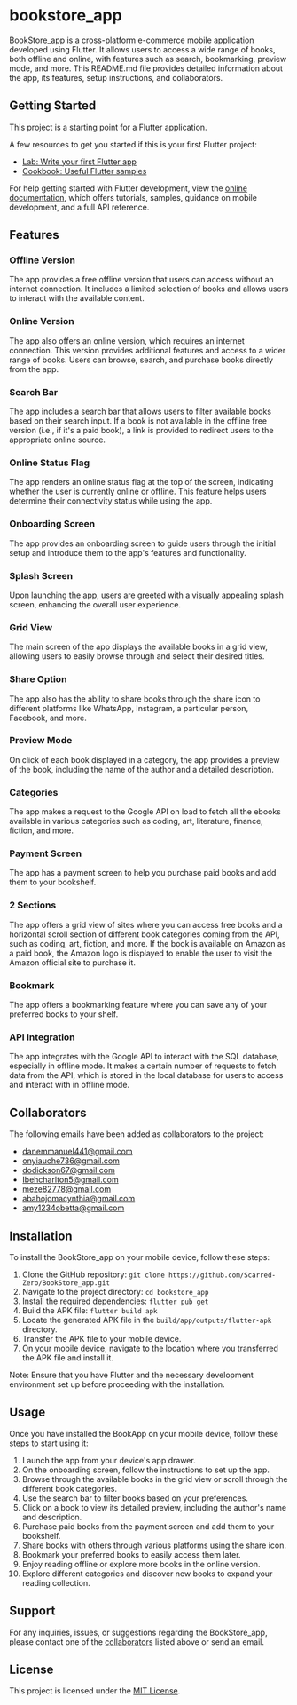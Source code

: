 # bookstore_app

BookStore_app is a cross-platform e-commerce mobile application developed using Flutter. It allows users to access a wide range of books, both offline and online, with features such as search, bookmarking, preview mode, and more. This README.md file provides detailed information about the app, its features, setup instructions, and collaborators.
## Getting Started

This project is a starting point for a Flutter application.

A few resources to get you started if this is your first Flutter project:

- [Lab: Write your first Flutter app](https://docs.flutter.dev/get-started/codelab)
- [Cookbook: Useful Flutter samples](https://docs.flutter.dev/cookbook)

For help getting started with Flutter development, view the
[online documentation](https://docs.flutter.dev/), which offers tutorials,
samples, guidance on mobile development, and a full API reference.


## Features

### Offline Version

The app provides a free offline version that users can access without an internet connection. It includes a limited selection of books and allows users to interact with the available content.

### Online Version

The app also offers an online version, which requires an internet connection. This version provides additional features and access to a wider range of books. Users can browse, search, and purchase books directly from the app.

### Search Bar

The app includes a search bar that allows users to filter available books based on their search input. If a book is not available in the offline free version (i.e., if it's a paid book), a link is provided to redirect users to the appropriate online source.

### Online Status Flag

The app renders an online status flag at the top of the screen, indicating whether the user is currently online or offline. This feature helps users determine their connectivity status while using the app.

### Onboarding Screen

The app provides an onboarding screen to guide users through the initial setup and introduce them to the app's features and functionality.

### Splash Screen

Upon launching the app, users are greeted with a visually appealing splash screen, enhancing the overall user experience.

### Grid View

The main screen of the app displays the available books in a grid view, allowing users to easily browse through and select their desired titles.

### Share Option

The app also has the ability to share books through the share icon to different platforms like WhatsApp, Instagram, a particular person, Facebook, and more.

### Preview Mode

On click of each book displayed in a category, the app provides a preview of the book, including the name of the author and a detailed description.

### Categories

The app makes a request to the Google API on load to fetch all the ebooks available in various categories such as coding, art, literature, finance, fiction, and more.

### Payment Screen

The app has a payment screen to help you purchase paid books and add them to your bookshelf.

### 2 Sections

The app offers a grid view of sites where you can access free books and a horizontal scroll section of different book categories coming from the API, such as coding, art, fiction, and more. If the book is available on Amazon as a paid book, the Amazon logo is displayed to enable the user to visit the Amazon official site to purchase it.

### Bookmark

The app offers a bookmarking feature where you can save any of your preferred books to your shelf.

### API Integration

The app integrates with the Google API to interact with the SQL database, especially in offline mode. It makes a certain number of requests to fetch data from the API, which is stored in the local database for users to access and interact with in offline mode.

## Collaborators

The following emails have been added as collaborators to the project:

- [danemmanuel441@gmail.com](#collaborators)
- [onyiauche736@gmail.com](#collaborators)
- [dodickson67@gmail.com](#collaborators)
- [Ibehcharlton5@gmail.com](#collaborators)
- [meze82778@gmail.com](#collaborators)
- [abahojomacynthia@gmail.com](#collaborators)
- [amy1234obetta@gmail.com](#collaborators)

## Installation

To install the BookStore_app on your mobile device, follow these steps:

1. Clone the GitHub repository: `git clone https://github.com/Scarred-Zero/BookStore_app.git`
2. Navigate to the project directory: `cd bookstore_app`
3. Install the required dependencies: `flutter pub get`
4. Build the APK file: `flutter build apk`
5. Locate the generated APK file in the `build/app/outputs/flutter-apk` directory.
6. Transfer the APK file to your mobile device.
7. On your mobile device, navigate to the location where you transferred the APK file and install it.

Note: Ensure that you have Flutter and the necessary development environment set up before proceeding with the installation.

## Usage

Once you have installed the BookApp on your mobile device, follow these steps to start using it:

1. Launch the app from your device's app drawer.
2. On the onboarding screen, follow the instructions to set up the app.
3. Browse through the available books in the grid view or scroll through the different book categories.
4. Use the search bar to filter books based on your preferences.
5. Click on a book to view its detailed preview, including the author's name and description.
6. Purchase paid books from the payment screen and add them to your bookshelf.
7. Share books with others through various platforms using the share icon.
8. Bookmark your preferred books to easily access them later.
9. Enjoy reading offline or explore more books in the online version.
10. Explore different categories and discover new books to expand your reading collection.

## Support

For any inquiries, issues, or suggestions regarding the BookStore_app, please contact one of the [collaborators](#collaborators) listed above or send an email.

## License

This project is licensed under the [MIT License](https://github.com/git/git-scm.com/blob/main/MIT-LICENSE.txt).
